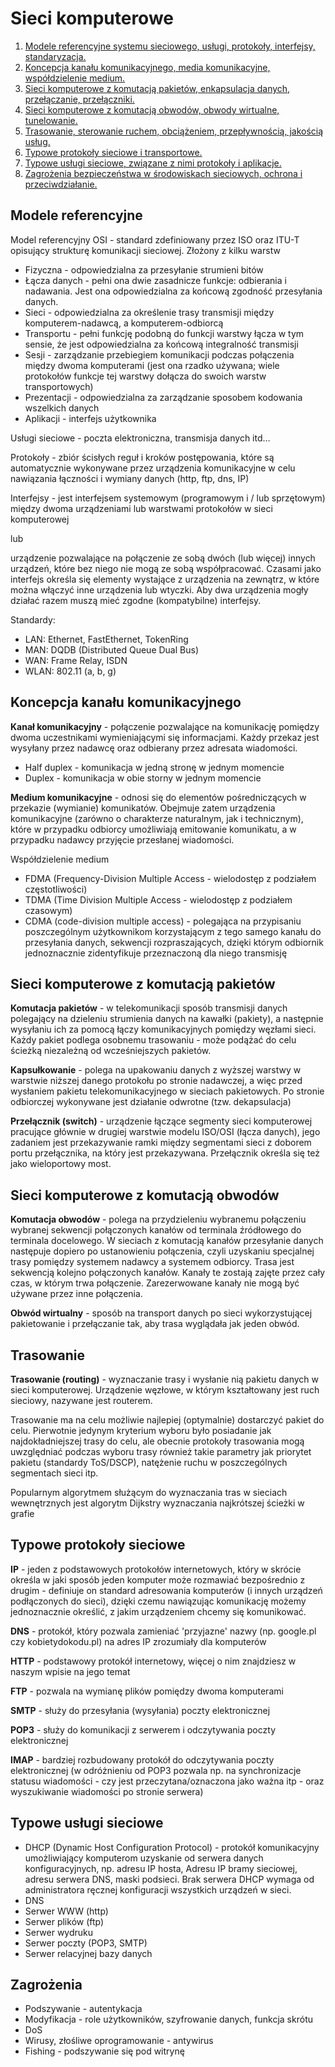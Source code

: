 # Sieci komputerowe

1. [Modele referencyjne systemu sieciowego, usługi, protokoły, interfejsy, standaryzacja.](#modele-referencyjne)
2. [Koncepcja kanału komunikacyjnego, media komunikacyjne, współdzielenie medium.](#koncepcja-kanału-komunikacyjnego)
3. [Sieci komputerowe z komutacją pakietów, enkapsulacja danych, przełączanie, przełączniki.](#sieci-komputerowe-z-komutacją-pakietów)
4. [Sieci komputerowe z komutacją obwodów, obwody wirtualne, tunelowanie.](#sieci-komputerowe-z-komutacją-obwodów)
5. [Trasowanie, sterowanie ruchem, obciążeniem, przepływnością, jakością usług.](#trasowanie)
6. [Typowe protokoły sieciowe i transportowe.](#typowe-protokoły-sieciowe)
7. [Typowe usługi sieciowe, związane z nimi protokoły i aplikacje.](#typowe-usługi-sieciowe)
8. [Zagrożenia bezpieczeństwa w środowiskach sieciowych, ochrona i przeciwdziałanie.](#zagrożenia)

## Modele referencyjne

Model referencyjny OSI - standard zdefiniowany przez ISO oraz ITU-T opisujący strukturę komunikacji sieciowej. Złożony z kilku warstw
- Fizyczna - odpowiedzialna za przesyłanie strumieni bitów
- Łącza danych - pełni ona dwie zasadnicze funkcje: odbierania i nadawania. Jest ona odpowiedzialna za końcową zgodność przesyłania danych.
- Sieci - odpowiedzialna za określenie trasy transmisji między komputerem-nadawcą, a komputerem-odbiorcą
- Transportu - pełni funkcję podobną do funkcji warstwy łącza w tym sensie, że jest odpowiedzialna za końcową integralność transmisji
- Sesji - zarządzanie przebiegiem komunikacji podczas połączenia między dwoma komputerami (jest ona rzadko używana; wiele protokołów funkcje tej warstwy dołącza do swoich warstw transportowych)
- Prezentacji - odpowiedzialna za zarządzanie sposobem kodowania wszelkich danych
- Aplikacji - interfejs użytkownika
	
Usługi sieciowe - poczta elektroniczna, transmisja danych itd…

Protokoły - zbiór ścisłych reguł i kroków postępowania, które są automatycznie wykonywane przez urządzenia komunikacyjne w celu nawiązania łączności i wymiany danych (http, ftp, dns, IP)

Interfejsy - jest interfejsem systemowym (programowym i / lub sprzętowym) między dwoma urządzeniami lub warstwami protokołów w sieci komputerowej

lub

urządzenie pozwalające na połączenie ze sobą dwóch (lub więcej) innych urządzeń, które bez niego nie mogą ze sobą współpracować. Czasami jako interfejs określa się elementy wystające z urządzenia na zewnątrz, w które można włączyć inne urządzenia lub wtyczki. Aby dwa urządzenia mogły działać razem muszą mieć zgodne (kompatybilne) interfejsy.

Standardy: 
- LAN: Ethernet, FastEthernet, TokenRing
- MAN: DQDB (Distributed Queue Dual Bus)
- WAN: Frame Relay, ISDN
- WLAN: 802.11 (a, b, g)

## Koncepcja kanału komunikacyjnego

__Kanał komunikacyjny__ - połączenie pozwalające na komunikację pomiędzy dwoma uczestnikami wymieniającymi się informacjami. Każdy przekaz jest wysyłany przez nadawcę oraz odbierany przez adresata wiadomości. 
- Half duplex - komunikacja w jedną stronę w jednym momencie
- Duplex - komunikacja w obie storny w jednym momencie 

__Medium komunikacyjne__ - odnosi się do elementów pośredniczących w przekazie (wymianie) komunikatów. Obejmuje zatem urządzenia komunikacyjne (zarówno o charakterze naturalnym, jak i technicznym), które w przypadku odbiorcy umożliwiają emitowanie komunikatu, a w przypadku nadawcy przyjęcie przesłanej wiadomości.

Współdzielenie medium 
- FDMA (Frequency-Division Multiple Access - wielodostęp z podziałem częstotliwości)
- TDMA (Time Division Multiple Access - wielodostęp z podziałem czasowym)
- CDMA (code-division multiple access) - polegająca na przypisaniu poszczególnym użytkownikom korzystającym z tego samego kanału do przesyłania danych, sekwencji rozpraszających, dzięki którym odbiornik jednoznacznie zidentyfikuje przeznaczoną dla niego transmisję

## Sieci komputerowe z komutacją pakietów

__Komutacja pakietów__ - w telekomunikacji sposób transmisji danych polegający na dzieleniu strumienia danych na kawałki (pakiety), a następnie wysyłaniu ich za pomocą łączy komunikacyjnych pomiędzy węzłami sieci. Każdy pakiet podlega osobnemu trasowaniu - może podążać do celu ścieżką niezależną od wcześniejszych pakietów.

__Kapsułkowanie__ - polega na upakowaniu danych z wyższej warstwy w warstwie niższej danego protokołu po stronie nadawczej, a więc przed wysłaniem pakietu telekomunikacyjnego w sieciach pakietowych. Po stronie odbiorczej wykonywane jest działanie odwrotne (tzw. dekapsulacja)

__Przełącznik (switch)__ - urządzenie łączące segmenty sieci komputerowej pracujące głównie w drugiej warstwie modelu ISO/OSI (łącza danych), jego zadaniem jest przekazywanie ramki między segmentami sieci z doborem portu przełącznika, na który jest przekazywana. Przełącznik określa się też jako wieloportowy most.

## Sieci komputerowe z komutacją obwodów

__Komutacja obwodów__ - polega na przydzieleniu wybranemu połączeniu wybranej sekwencji połączonych kanałów od terminala źródłowego do terminala docelowego. W sieciach z komutacją kanałów przesyłanie danych następuje dopiero po ustanowieniu połączenia, czyli uzyskaniu specjalnej trasy pomiędzy systemem nadawcy a systemem odbiorcy. Trasa jest sekwencją kolejno połączonych kanałów. Kanały te zostają zajęte przez cały czas, w którym trwa połączenie. Zarezerwowane kanały nie mogą być używane przez inne połączenia.

__Obwód wirtualny__ - sposób na transport danych po sieci wykorzystującej pakietowanie i przełączanie tak, aby trasa wyglądała jak jeden obwód. 

## Trasowanie

__Trasowanie (routing)__ - wyznaczanie trasy i wysłanie nią pakietu danych w sieci komputerowej. Urządzenie węzłowe, w którym kształtowany jest ruch sieciowy, nazywane jest routerem.

Trasowanie ma na celu możliwie najlepiej (optymalnie) dostarczyć pakiet do celu. Pierwotnie jedynym kryterium wyboru było posiadanie jak najdokładniejszej trasy do celu, ale obecnie protokoły trasowania mogą uwzględniać podczas wyboru trasy również takie parametry jak priorytet pakietu (standardy ToS/DSCP), natężenie ruchu w poszczególnych segmentach sieci itp.

Popularnym algorytmem służącym do wyznaczania tras w sieciach wewnętrznych jest algorytm Dijkstry wyznaczania najkrótszej ścieżki w grafie

## Typowe protokoły sieciowe

__IP__ - jeden z podstawowych protokołów internetowych, który w skrócie określa w jaki sposób jeden komputer może rozmawiać bezpośrednio z drugim - definiuje on standard adresowania komputerów (i innych urządzeń podłączonych do sieci), dzięki czemu nawiązując komunikację możemy jednoznacznie określić, z jakim urządzeniem chcemy się komunikować.

__DNS__ - protokół, który pozwala zamieniać 'przyjazne' nazwy (np. google.pl czy kobietydokodu.pl) na adres IP zrozumiały dla komputerów

__HTTP__ - podstawowy protokół internetowy, więcej o nim znajdziesz w naszym wpisie na jego temat

__FTP__ - pozwala na wymianę plików pomiędzy dwoma komputerami

__SMTP__ - służy do przesyłania (wysyłania) poczty elektronicznej

__POP3__ - służy do komunikacji z serwerem i odczytywania poczty elektronicznej

__IMAP__ - bardziej rozbudowany protokół do odczytywania poczty elektronicznej (w odróżnieniu od POP3 pozwala np. na synchronizacje statusu wiadomości - czy jest przeczytana/oznaczona jako ważna itp - oraz wyszukiwanie wiadomości po stronie serwera)

## Typowe usługi sieciowe

- DHCP (Dynamic Host Configuration Protocol) - protokół komunikacyjny umożliwiający komputerom uzyskanie od serwera danych konfiguracyjnych, np. adresu IP hosta, Adresu IP bramy sieciowej, adresu serwera DNS, maski podsieci. Brak serwera DHCP wymaga od administratora ręcznej konfiguracji wszystkich urządzeń w sieci.
- DNS
- Serwer WWW (http)
- Serwer plików (ftp)
- Serwer wydruku
- Serwer poczty (POP3, SMTP)
- Serwer relacyjnej bazy danych

## Zagrożenia

- Podszywanie - autentykacja 
- Modyfikacja - role użytkowników, szyfrowanie danych, funkcja skrótu
- DoS
- Wirusy, złośliwe oprogramowanie - antywirus 
- Fishing - podszywanie się pod witrynę
